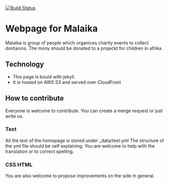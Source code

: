 [![Build Status](https://travis-ci.com/mrxder/WebsiteMalaika.svg?branch=master)](https://travis-ci.com/mrxder/WebsiteMalaika)

# Webpage for Malaika

Malaika is group of people which organices charity events to collect dontaions. The mony should be donated to a projeckt for children in afrika. 

## Technology
* This page is bould with jekyll.
* It is hosted on AWS S3 and served over CloudFront

## How to contribute
Everyone is welcome to contribute.
You can create a merge request or just write us.

### Text
All the text of the homepage is stored under _data/text.yml
The structure of the yml file should be self explaining. You are
welcome to help with the translation or to correct spelling. 

### CSS HTML
You are also welcome to propose improvements on the side in general.


